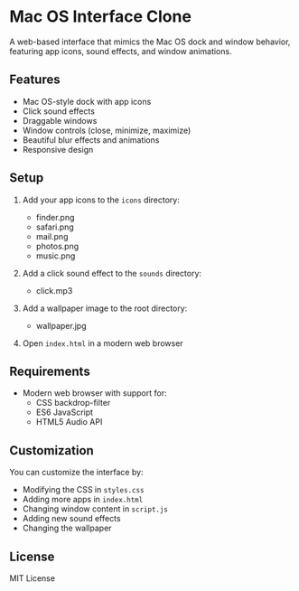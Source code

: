 # Mac OS Interface Clone

A web-based interface that mimics the Mac OS dock and window behavior, featuring app icons, sound effects, and window animations.

## Features

- Mac OS-style dock with app icons
- Click sound effects
- Draggable windows
- Window controls (close, minimize, maximize)
- Beautiful blur effects and animations
- Responsive design

## Setup

1. Add your app icons to the `icons` directory:
   - finder.png
   - safari.png
   - mail.png
   - photos.png
   - music.png

2. Add a click sound effect to the `sounds` directory:
   - click.mp3

3. Add a wallpaper image to the root directory:
   - wallpaper.jpg

4. Open `index.html` in a modern web browser

## Requirements

- Modern web browser with support for:
  - CSS backdrop-filter
  - ES6 JavaScript
  - HTML5 Audio API

## Customization

You can customize the interface by:
- Modifying the CSS in `styles.css`
- Adding more apps in `index.html`
- Changing window content in `script.js`
- Adding new sound effects
- Changing the wallpaper

## License

MIT License

